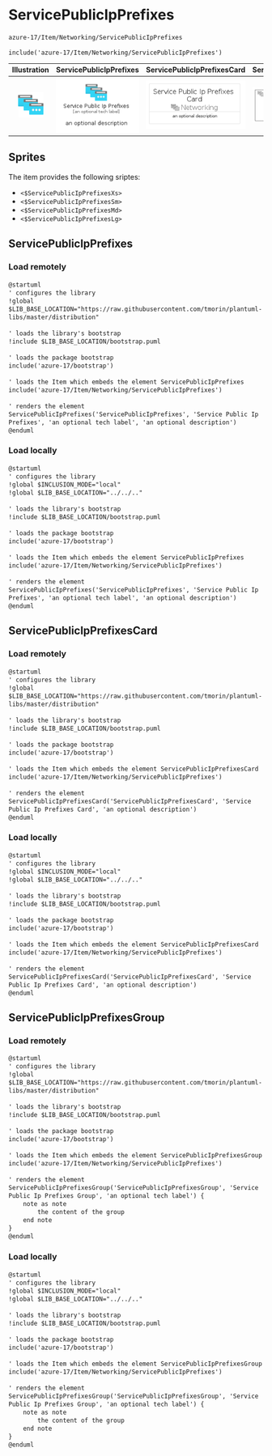 # ServicePublicIpPrefixes


```text
azure-17/Item/Networking/ServicePublicIpPrefixes
```

```text
include('azure-17/Item/Networking/ServicePublicIpPrefixes')
```



| Illustration | ServicePublicIpPrefixes | ServicePublicIpPrefixesCard | ServicePublicIpPrefixesGroup |
| :---: | :---: | :---: | :---: |
| ![illustration for Illustration](../../../azure-17/Item/Networking/ServicePublicIpPrefixes.png) | ![illustration for ServicePublicIpPrefixes](../../../azure-17/Item/Networking/ServicePublicIpPrefixes.Local.png) | ![illustration for ServicePublicIpPrefixesCard](../../../azure-17/Item/Networking/ServicePublicIpPrefixesCard.Local.png) | ![illustration for ServicePublicIpPrefixesGroup](../../../azure-17/Item/Networking/ServicePublicIpPrefixesGroup.Local.png) |



## Sprites
The item provides the following sriptes:

- `<$ServicePublicIpPrefixesXs>`
- `<$ServicePublicIpPrefixesSm>`
- `<$ServicePublicIpPrefixesMd>`
- `<$ServicePublicIpPrefixesLg>`





## ServicePublicIpPrefixes

### Load remotely
```plantuml
@startuml
' configures the library
!global $LIB_BASE_LOCATION="https://raw.githubusercontent.com/tmorin/plantuml-libs/master/distribution"

' loads the library's bootstrap
!include $LIB_BASE_LOCATION/bootstrap.puml

' loads the package bootstrap
include('azure-17/bootstrap')

' loads the Item which embeds the element ServicePublicIpPrefixes
include('azure-17/Item/Networking/ServicePublicIpPrefixes')

' renders the element
ServicePublicIpPrefixes('ServicePublicIpPrefixes', 'Service Public Ip Prefixes', 'an optional tech label', 'an optional description')
@enduml
```

### Load locally
```plantuml
@startuml
' configures the library
!global $INCLUSION_MODE="local"
!global $LIB_BASE_LOCATION="../../.."

' loads the library's bootstrap
!include $LIB_BASE_LOCATION/bootstrap.puml

' loads the package bootstrap
include('azure-17/bootstrap')

' loads the Item which embeds the element ServicePublicIpPrefixes
include('azure-17/Item/Networking/ServicePublicIpPrefixes')

' renders the element
ServicePublicIpPrefixes('ServicePublicIpPrefixes', 'Service Public Ip Prefixes', 'an optional tech label', 'an optional description')
@enduml
```

## ServicePublicIpPrefixesCard

### Load remotely
```plantuml
@startuml
' configures the library
!global $LIB_BASE_LOCATION="https://raw.githubusercontent.com/tmorin/plantuml-libs/master/distribution"

' loads the library's bootstrap
!include $LIB_BASE_LOCATION/bootstrap.puml

' loads the package bootstrap
include('azure-17/bootstrap')

' loads the Item which embeds the element ServicePublicIpPrefixesCard
include('azure-17/Item/Networking/ServicePublicIpPrefixes')

' renders the element
ServicePublicIpPrefixesCard('ServicePublicIpPrefixesCard', 'Service Public Ip Prefixes Card', 'an optional description')
@enduml
```

### Load locally
```plantuml
@startuml
' configures the library
!global $INCLUSION_MODE="local"
!global $LIB_BASE_LOCATION="../../.."

' loads the library's bootstrap
!include $LIB_BASE_LOCATION/bootstrap.puml

' loads the package bootstrap
include('azure-17/bootstrap')

' loads the Item which embeds the element ServicePublicIpPrefixesCard
include('azure-17/Item/Networking/ServicePublicIpPrefixes')

' renders the element
ServicePublicIpPrefixesCard('ServicePublicIpPrefixesCard', 'Service Public Ip Prefixes Card', 'an optional description')
@enduml
```

## ServicePublicIpPrefixesGroup

### Load remotely
```plantuml
@startuml
' configures the library
!global $LIB_BASE_LOCATION="https://raw.githubusercontent.com/tmorin/plantuml-libs/master/distribution"

' loads the library's bootstrap
!include $LIB_BASE_LOCATION/bootstrap.puml

' loads the package bootstrap
include('azure-17/bootstrap')

' loads the Item which embeds the element ServicePublicIpPrefixesGroup
include('azure-17/Item/Networking/ServicePublicIpPrefixes')

' renders the element
ServicePublicIpPrefixesGroup('ServicePublicIpPrefixesGroup', 'Service Public Ip Prefixes Group', 'an optional tech label') {
    note as note
        the content of the group
    end note
}
@enduml
```

### Load locally
```plantuml
@startuml
' configures the library
!global $INCLUSION_MODE="local"
!global $LIB_BASE_LOCATION="../../.."

' loads the library's bootstrap
!include $LIB_BASE_LOCATION/bootstrap.puml

' loads the package bootstrap
include('azure-17/bootstrap')

' loads the Item which embeds the element ServicePublicIpPrefixesGroup
include('azure-17/Item/Networking/ServicePublicIpPrefixes')

' renders the element
ServicePublicIpPrefixesGroup('ServicePublicIpPrefixesGroup', 'Service Public Ip Prefixes Group', 'an optional tech label') {
    note as note
        the content of the group
    end note
}
@enduml
```

